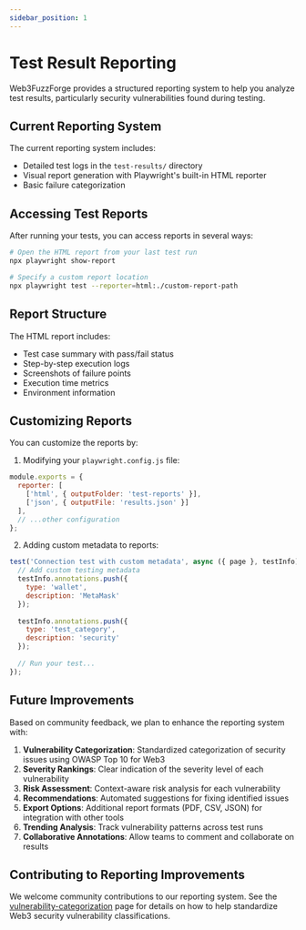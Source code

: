 ```yaml
---
sidebar_position: 1
---
```


# Test Result Reporting

Web3FuzzForge provides a structured reporting system to help you analyze test results, particularly security vulnerabilities found during testing.

## Current Reporting System

The current reporting system includes:

- Detailed test logs in the `test-results/` directory
- Visual report generation with Playwright's built-in HTML reporter
- Basic failure categorization

## Accessing Test Reports

After running your tests, you can access reports in several ways:

```bash
# Open the HTML report from your last test run
npx playwright show-report

# Specify a custom report location
npx playwright test --reporter=html:./custom-report-path
```

## Report Structure

The HTML report includes:

- Test case summary with pass/fail status
- Step-by-step execution logs
- Screenshots of failure points
- Execution time metrics
- Environment information

## Customizing Reports

You can customize the reports by:

1. Modifying your `playwright.config.js` file:

```javascript
module.exports = {
  reporter: [
    ['html', { outputFolder: 'test-reports' }],
    ['json', { outputFile: 'results.json' }]
  ],
  // ...other configuration
};
```

2. Adding custom metadata to reports:

```javascript
test('Connection test with custom metadata', async ({ page }, testInfo) => {
  // Add custom testing metadata
  testInfo.annotations.push({
    type: 'wallet',
    description: 'MetaMask'
  });
  
  testInfo.annotations.push({
    type: 'test_category',
    description: 'security'
  });
  
  // Run your test...
});
```

## Future Improvements

Based on community feedback, we plan to enhance the reporting system with:

1. **Vulnerability Categorization**: Standardized categorization of security issues using OWASP Top 10 for Web3
2. **Severity Rankings**: Clear indication of the severity level of each vulnerability
3. **Risk Assessment**: Context-aware risk analysis for each vulnerability
4. **Recommendations**: Automated suggestions for fixing identified issues
5. **Export Options**: Additional report formats (PDF, CSV, JSON) for integration with other tools
6. **Trending Analysis**: Track vulnerability patterns across test runs
7. **Collaborative Annotations**: Allow teams to comment and collaborate on results

## Contributing to Reporting Improvements

We welcome community contributions to our reporting system. See the [vulnerability-categorization](vulnerability-categorization) page for details on how to help standardize Web3 security vulnerability classifications. 